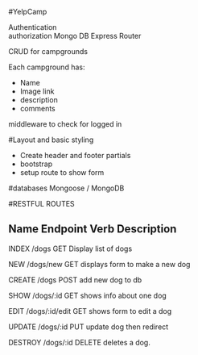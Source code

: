 #YelpCamp


Authentication  
authorization
Mongo DB
Express 
Router

CRUD for campgrounds 

Each campground has:
* Name
* Image link
* description
* comments


middleware to check for logged in

#Layout and basic styling
* Create header and footer partials
* bootstrap
* setup route to show form

#databases
Mongoose / MongoDB


#RESTFUL ROUTES


Name     Endpoint      Verb  Description
---
 INDEX   /dogs          GET   Display list of dogs

 NEW     /dogs/new      GET   displays form to make a new dog

 CREATE  /dogs          POST  add new dog to db

 SHOW    /dogs/:id      GET   shows info about one 
dog

 EDIT   /dogs/:id/edit  GET   shows form to edit a dog

 UPDATE  /dogs/:id      PUT   update dog then redirect   

 DESTROY   /dogs/:id   DELETE  deletes a dog.